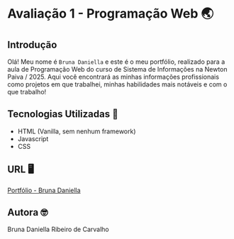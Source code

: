 # Avaliação 1 - Programação Web 🌏
## Introdução
Olá! Meu nome é `Bruna Daniella` e este é o meu portfólio, realizado para a aula de Programação Web do curso de Sistema de Informações na Newton Paiva / 2025. Aqui você encontrará as minhas informações profissionais como projetos em que trabalhei, minhas habilidades mais notáveis e com o que trabalho!

## Tecnologias Utilizadas 🚀
- HTML (Vanilla, sem nenhum framework)
- Javascript
- CSS

## URL 🖥️
[Portfólio - Bruna Daniella](https://bru-daniella.github.io/avaliacao-1/)

## Autora 🤓
Bruna Daniella Ribeiro de Carvalho
